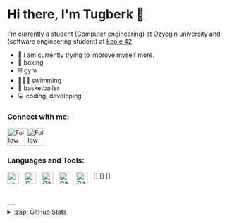 # Hi there, I'm Tugberk 👋 

I'm currently a student (Computer engineering) at Ozyegin university and (software engineering student) at [École 42](https://www.42istanbul.com.tr/en/)

- 🌱 I am currently trying to improve myself more. 
- 🥊 boxing
- ⛓ gym
- 🏊🏼‍♂️ swimming
- 🏀 basketballer
- 💻 coding, developing

### Connect with me:

[<img src="https://raw.githubusercontent.com/Raymo111/Raymo111/master/socials/linkedin.png" height="40em" align="center" alt="Follow Tugberk on LinkedIn" title="Follow Tugberk on LinkedIn"/>](https://linkedin.com/in/mehmet-tuğberk-çil-06b299200)
[<img src="https://raw.githubusercontent.com/Raymo111/Raymo111/master/socials/twitter.svg" height="40em" align="center" alt="Follow Tugberk on Twitter" title="Follow Tugberk on Twitter"/>](https://twitter.com/CilTugberk)



### Languages and Tools:

[<img align="left" alt="Java" width="26px" src="https://cdn.jsdelivr.net/gh/devicons/devicon/icons/java/java-original.svg" style="padding-right:10px;" />]
[<img align="left" alt="C" width="26px" src="https://cdn.jsdelivr.net/gh/devicons/devicon/icons/c/c-original.svg" style="padding-right:10px;" />]
[<img align="left" alt="Git" width="26px" src="https://cdn.jsdelivr.net/gh/devicons/devicon/icons/git/git-original.svg" style="padding-right:10px;" />]
[<img align="left" alt="GitHub" width="26px" src="https://user-images.githubusercontent.com/3369400/139447912-e0f43f33-6d9f-45f8-be46-2df5bbc91289.png" style="padding-right:10px;" />](#gh-dark-mode-only)
[<img align="left" alt="GitHub" width="26px" src="https://user-images.githubusercontent.com/3369400/139448065-39a229ba-4b06-434b-bc67-616e2ed80c8f.png" style="padding-right:10px;" />](#gh-light-mode-only)

<br />
<br />
---
<details>
  <summary>:zap: GitHub Stats</summary>

  <img align="left" alt="tugberkcil's GitHub Stats" src="https://github-readme-stats.vercel.app/api?username=tugberkcil&show_icons=true&hide_border=false&title_color=ff652f&icon_color=FFE400&bg_color=09131B&text_color=ffffff&border_color=0c1a25" />

</details>

[website]: https://codeSTACKr.com
[course]: http://vsCodeHero.com
[twitter]: https://twitter.com/codeSTACKr
[youtube]: https://youtube.com/codeSTACKr
[instagram]: https://instagram.com/codeSTACKr
[linkedin]: https://linkedin.com/in/codeSTACKr
[webdevplaylist]: https://www.youtube.com/playlist?list=PLkwxH9e_vrAJ0WbEsFA9W3I1W-g_BTsbt
[jsplaylist]: https://www.youtube.com/playlist?list=PLkwxH9e_vrALRJKu7wfXby3MKeflhTu6B
[cssplaylist]: https://www.youtube.com/playlist?list=PLkwxH9e_vrALSdvZuEh6gqQdmDoDIoqz4
[reactplaylist]: https://www.youtube.com/playlist?list=PLkwxH9e_vrAK4TdffpxKY3QGyHCpxFcQ0
